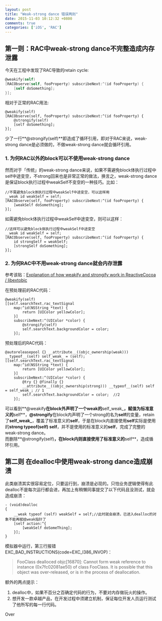 ```yaml
---
layout: post
title: "Weak-strong dance 错误两则"
date: 2015-11-03 10:12:32 +0800
comments: true
categories: ['iOS', 'RAC']
---
```


## 第一则：RAC中weak-strong dance不完整造成内存泄露

今天在工程中发现了RAC导致的retain cycle:  

```objective-c
@weakify(self)
[RACObserve(self, fooProperty) subscribeNext:^(id fooProperty) {
    [self doSomething];
}];
```

相对于正常的RAC用法:  

```
@weakify(self)
[RACObserve(self, fooProperty) subscribeNext:^(id fooProperty) {
    @strongify(self)
    [self doSomething];
}];
```

少了一行**@strongify(self)**即造成了循环引用，即对于RAC来说，weak-strong dance是必须做的，不做weak-strong dance就会循环引用。  

<!--more-->

### 1. 为何RAC以外的block可以不使用weak-strong dance

然而对于「传统」的weak-strong dance来说，如果不需避免block体执行过程中self中途变空，不strong回来也是非常正常的做法，换言之，weak-strong dance是保证block执行过程中weakSelf不变空的一种技巧。比如：  

```
//不需避免block体执行过程中weakSelf中途变空，可以这样用
__weak id weakSelf = self;
[RACObserve(self, fooProperty) subscribeNext:^(id fooProperty) {
    [weakSelf doSomething];
}];
```

如需避免block体执行过程中weakSelf中途变空，则可以这样：  
```
//这样可以避免block体执行过程中weakSelf中途变空
__weak id weakSelf = self;
[RACObserve(self, fooProperty) subscribeNext:^(id fooProperty) {
    id strongSelf = weakSelf;
    [strongSelf doSomething];
}];
```

### 2. 为何RAC中不用weak-strong dance就会内存泄露

参考该贴：[Explanation of how weakify and strongify work in ReactiveCocoa / libextobjc](http://stackoverflow.com/questions/21716982/explanation-of-how-weakify-and-strongify-work-in-reactivecocoa-libextobjc)  

在预处理前的RAC代码：

```
@weakify(self)
[[self.searchText.rac_textSignal
    map:^id(NSString *text) {
        return [UIColor yellowColor];
    }]
    subscribeNext:^(UIColor *color) {
        @strongify(self)
        self.searchText.backgroundColor = color;
    }];
```

预处理后的RAC代码：

```
@autoreleasepool {} __attribute__((objc_ownership(weak))) __typeof__(self) self_weak_ = (self);
[[self.searchText.rac_textSignal
    map:^id(NSString *text) {
        return [UIColor yellowColor];
    }]
    subscribeNext:^(UIColor *color) {
        @try {} @finally {}
        __attribute__((objc_ownership(strong))) __typeof__(self) self = self_weak_; // 1
        self.searchText.backgroundColor = color;  //2
    }];
```

可以看到**@weakify**在block外声明了一个weak的**self_weak_**，赋值为标准意义的**self**，**@strongify**在block内声明了一个strong的名为**self**的变量，retain了**self_weak_**，覆盖了标准意义的**self**，于是在block内直接使用**self**实际是使用的**strong __typeof__(self) self**，并不是使用的标准意义的**self**，完成了完整的weak-strong dance。  
 而删除**@strongify(self)**，在block内则直接使用了标准意义的**self**，造成循环引用。  

## 第二则 在dealloc中使用weak-strong dance造成崩溃

此类崩溃其实很容易定位，只要运行到，崩溃是必现的。只怕业务逻辑使得有此dealloc不是每次运行都会进，再加上有稍懒同事提交了以下代码且没测试，就会造成崩溃：  

```
- (void)dealloc
{
    __weak typeof (self) weakSelf = self;//此时就会崩溃，已进入dealloc的对象不能再赋给weak指针了
    [self action:^{
        [weakSelf doSomeThing];
    }];
}
```

模拟器中运行，第三行报错EXC_BAD_INSTRUCTIONS(code=EXC_I386_INVOP)：  

> FooClass dealloced
> objc[16870]: Cannot form weak reference to instance (0x7fc02081ae50) of class FooClass. It is possible that this object was over-released, or is in the process of deallocation.  

额外的两点提示：  
1. dealloc中，如果不百分之百确定代码的行为，不要对内存做玩火的操作。  
2. 想开发一款卓越产品，在开发过程中须建立机制，保证每位开发人员运行测试了他所写的每一行代码。  

Over